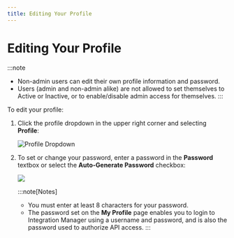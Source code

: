 ```yaml
---
title: Editing Your Profile
---
```


# Editing Your Profile

:::note
* Non-admin users can edit their own profile information and password.
* Users (admin and non-admin alike) are not allowed to set themselves to Active or Inactive, or to enable/disable admin access for themselves.
:::

To edit your profile:

1. Click the profile dropdown in the upper right corner and selecting **Profile**:

   ![Profile Dropdown](/img/profile-dropdown.png)
2. To set or change your password, enter a password in the **Password** textbox or select the **Auto-Generate Password** checkbox:

   ![](/img/Password.png)

   :::note[Notes]
      * You must enter at least 8 characters for your password.
      * The password set on the **My Profile** page enables you to login to Integration Manager using a username and password, and is also the password used to authorize API access.
   :::
